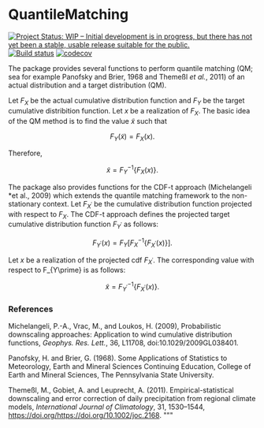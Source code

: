 # QuantileMatching

[![Project Status: WIP – Initial development is in progress, but there has not yet been a stable, usable release suitable for the public.](https://www.repostatus.org/badges/latest/wip.svg)](https://www.repostatus.org/#wip)
[![Build status](https://github.com/JuliaExtremes/QuantileMatching.jl/workflows/CI/badge.svg)](https://github.com/JuliaExtremes/QuantileMatching.jl/actions)
[![codecov](https://codecov.io/gh/JuliaExtremes/QuantileMatching.jl/branch/main/graph/badge.svg?token=5fe36122-1af1-4494-be65-e307d5aa8acc)](https://codecov.io/gh/JuliaExtremes/QuantileMatching.jl)

The package provides several functions to perform quantile matching (QM; sea for example Panofsky and Brier, 1968 and Themeßl *et al.*, 2011) of an actual distribution and a target distribution (QM). 

Let $F_X$ be the actual cumulative distribution function and $F_Y$ be the target cumulative distribition function. Let $x$ be a realization of $F_X$. The basic idea of the QM method is to find the value $\tilde{x}$ such that

$$F_Y(\tilde{x}) = F_X(x).$$

Therefore,

$$\tilde{x} = F_Y^{-1} \left\lbrace F_X(x) \right\rbrace.$$

The package also provides functions for the CDF-t approach (Michelangeli *et al., 2009) which extends the quantile matching framework to the non-stationary context. Let $F_{X^\prime}$ be the cumulative distribution function projected with respect to $F_X$. The CDF-t approach defines the projected target cumulative distribution function $F_{Y^\prime}$ as follows:

$$F_{Y^\prime}(x) = F_Y \left[ F_X^{-1} \left\lbrace F_{X^\prime}(x) \right\rbrace \right].$$

Let $x$ be a realization of the projected cdf $F_{X^\prime}$. The corresponding value with respect to F_{Y\prime} is as follows:

$$\tilde{x} = F_{Y^\prime}^{-1} \left\lbrace F_{X^\prime}(x) \right\rbrace.$$


### References

Michelangeli, P.-A., Vrac, M., and Loukos, H. (2009), Probabilistic downscaling approaches: 
Application to wind cumulative distribution functions, *Geophys. Res. Lett.*, 36, L11708, doi:10.1029/2009GL038401.

Panofsky, H. and Brier, G. (1968). Some Applications of Statistics to Meteorology, Earth and Mineral Sciences Continuing Education, College of
Earth and Mineral Sciences, The Pennsylvania State University.

Themeßl, M., Gobiet, A. and Leuprecht, A. (2011). Empirical-statistical downscaling and error correction of daily precipitation from regional
climate models, *International Journal of Climatology*, 31, 1530–1544, https://doi.org/https://doi.org/10.1002/joc.2168.
"""